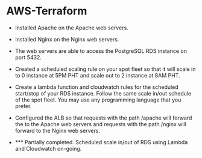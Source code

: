 # AWS-Terraform
- Installed Apache on the Apache web servers.
- Installed Nginx on the Nginx web servers.
- The web servers are able to access the PostgreSQL RDS instance on port 5432.
- Created a scheduled scaling rule on your spot fleet so that it will scale in to 0 instance at 5PM PHT and scale out to 2 instance at 8AM PHT.
- Create a lambda function and cloudwatch rules for the scheduled start/stop of your RDS instance. Follow the same scale in/out schedule of the spot fleet. You may use any programming language that you prefer.
- Configured the ALB so that requests with the path /apache will forward the to the Apache web servers and requests with the path /nginx will forward to the Nginx web servers.

- *** Partially completed. Scheduled scale in/out of RDS using Lambda and Cloudwatch on-going.
